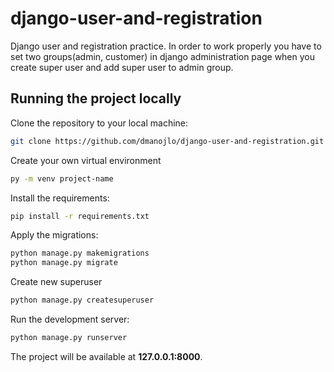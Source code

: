 # django-user-and-registration
Django user and registration practice. In order to work properly you have to set two groups(admin, customer) in django administration page when you create super user and add super user to admin group.

## Running the project locally

Clone the repository to your local machine:

```bash
git clone https://github.com/dmanojlo/django-user-and-registration.git
```

Create your own virtual environment
```bash
py -m venv project-name
```

Install the requirements:

```bash
pip install -r requirements.txt
```

Apply the migrations:

```bash
python manage.py makemigrations
python manage.py migrate
```

Create new superuser
```bash
python manage.py createsuperuser
```

Run the development server:

```bash
python manage.py runserver
```



The project will be available at **127.0.0.1:8000**.

